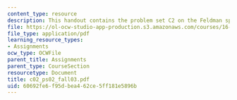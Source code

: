 ```yaml
---
content_type: resource
description: This handout contains the problem set C2 on the Feldman spider package.
file: https://ol-ocw-studio-app-production.s3.amazonaws.com/courses/16-01-unified-engineering-i-ii-iii-iv-fall-2005-spring-2006/60692fe6f95dbea462ce5ff181e5896b_c02_ps02_fall03.pdf
file_type: application/pdf
learning_resource_types:
- Assignments
ocw_type: OCWFile
parent_title: Assignments
parent_type: CourseSection
resourcetype: Document
title: c02_ps02_fall03.pdf
uid: 60692fe6-f95d-bea4-62ce-5ff181e5896b
---
```


